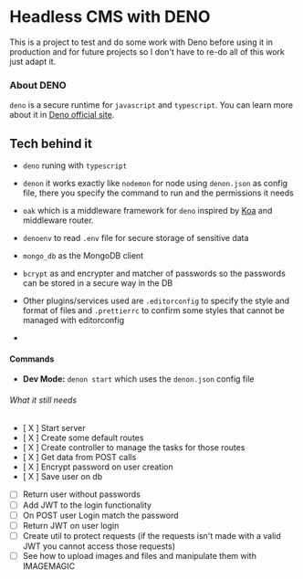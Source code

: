 # Headless CMS with DENO

This is a project to test and do some work with Deno before using it in production and for future projects so I don't have to re-do all of this work just adapt it.

### About DENO

`deno` is a secure runtime for `javascript` and `typescript`. You can learn more about it in [Deno official site](https://deno.land).

## Tech behind it

-   `deno` runing with `typescript`
-   `denon` it works exactly like `nodemon` for node using `denon.json` as config file, there you specify the command to run and the permissions it needs
-   `oak` which is a middleware framework for `deno` inspired by [Koa](https://github.com/koajs/koa) and middleware router.
-   `denoenv` to read `.env` file for secure storage of sensitive data
-   `mongo_db` as the MongoDB client
-   `bcrypt` as and encrypter and matcher of passwords so the passwords can be stored in a secure way in the DB
-   Other plugins/services used are `.editorconfig` to specify the style and format of files and `.prettierrc` to confirm some styles that cannot be managed with editorconfig

-

#### Commands

-   **Dev Mode:** `denon start` which uses the `denon.json` config file

###### What it still needs

-   [ X ] Start server
-   [ X ] Create some default routes
-   [ X ] Create controller to manage the tasks for those routes
-   [ X ] Get data from POST calls
-   [ X ] Encrypt password on user creation
-   [ X ] Save user on db
-   [ ] Return user without passwords
-   [ ] Add JWT to the login functionality
-   [ ] On POST user Login match the password
-   [ ] Return JWT on user login
-   [ ] Create util to protect requests (if the requests isn't made with a valid JWT you cannot access those requests)
-   [ ] See how to upload images and files and manipulate them with IMAGEMAGIC
